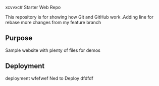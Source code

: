 xcvvxc# Starter Web Repo

This repository is for showing how Git and GitHub work .Adding line for rebase
more changes from my feature branch
## Purpose

Sample website with plenty of files for demos

## Deployment
deployment wfefwef
Ned to Deploy
dfdfdf
